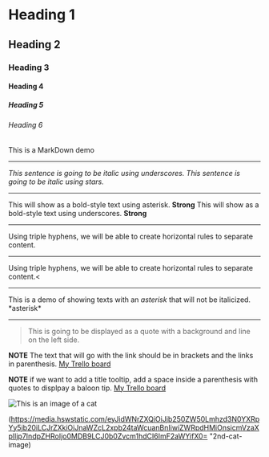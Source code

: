 <!--Heading-->

# Heading 1
## Heading 2
### Heading 3
#### Heading 4
##### Heading 5
###### Heading 6
This is a MarkDown demo

---
<!--Italic-->
_This sentence is going to be italic using underscores._
*This sentence is going to be italic using stars.*

---
<!--Strong-->
This will show as a bold-style text using asterisk. **Strong**
This will show as a bold-style text using underscores. __Strong__

---
<!--Horizontal Rule-->
Using triple hyphens, we will be able to create horizontal rules to separate content.

---
<!--Another Horizontal Rule-->
Using triple hyphens, we will be able to create horizontal rules to separate content.<
___

<!--Escape character using backslash-->
This is a demo of showing texts with an *asterisk* that will not be italicized. \*asterisk*

---
<!--Block Quote-->
>This is going to be displayed as a quote with a background and line on the left side.

<!--Creating links using MarkDown-->
**NOTE** The text that will go with the link should be in brackets and the links in parenthesis.
[My Trello board](https://trello.com/b/peYZBbnG/individual-project)

**NOTE** if we want to add a title tooltip, add a space inside a parenthesis with quotes to displpay a baloon tip.
[My Trello board](https://trello.com/b/peYZBbnG/individual-project "Trello Tool-tip")

<!--Image Display-->
![This is an image of a cat](https://image.shutterstock.com/image-photo/majestic-silver-tabby-young-adult-600w-1135548224.jpg "Big Cat Image")

(https://media.hswstatic.com/eyJidWNrZXQiOiJjb250ZW50Lmhzd3N0YXRpYy5jb20iLCJrZXkiOiJnaWZcL2xpb24taWcuanBnIiwiZWRpdHMiOnsicmVzaXplIjp7IndpZHRoIjo0MDB9LCJ0b0Zvcm1hdCI6ImF2aWYifX0= "2nd-cat-image)
